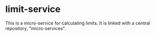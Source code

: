 # limit-service
This is a micro-service for calculating limits. It is linked with a central repository, "micro-services".
